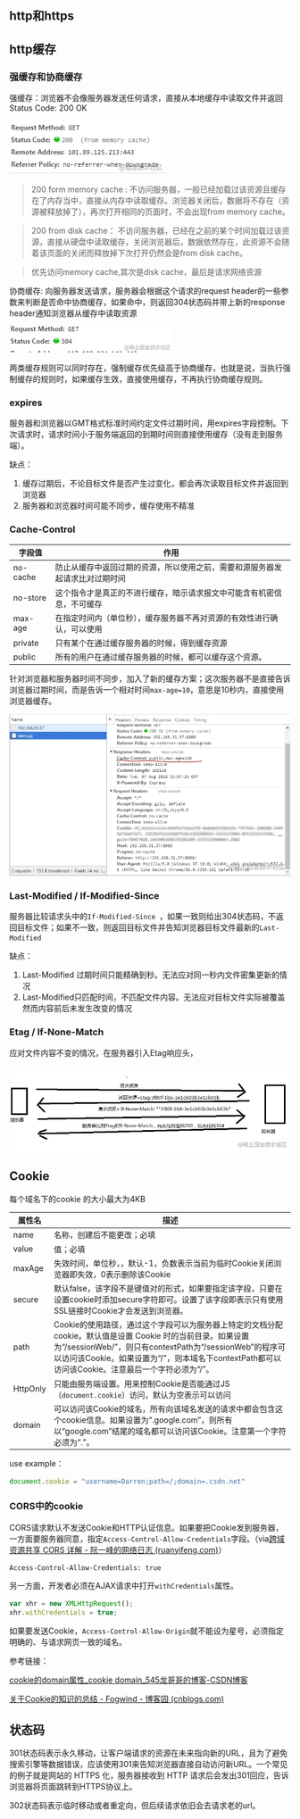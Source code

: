 ## http和https



## http缓存

### 强缓存和协商缓存

强缓存：浏览器不会像服务器发送任何请求，直接从本地缓存中读取文件并返回Status Code: 200 OK

![img](assets/http.assets/16a8bdbc4b9c8720~tplv-t2oaga2asx-watermark.awebp)

> 200 form memory cache : 不访问服务器，一般已经加载过该资源且缓存在了内存当中，直接从内存中读取缓存。浏览器关闭后，数据将不存在（资源被释放掉了），再次打开相同的页面时，不会出现from memory cache。

> 200 from disk cache： 不访问服务器，已经在之前的某个时间加载过该资源，直接从硬盘中读取缓存，关闭浏览器后，数据依然存在，此资源不会随着该页面的关闭而释放掉下次打开仍然会是from disk cache。

> 优先访问memory cache,其次是disk cache，最后是请求网络资源

协商缓存: 向服务器发送请求，服务器会根据这个请求的request header的一些参数来判断是否命中协商缓存，如果命中，则返回304状态码并带上新的response header通知浏览器从缓存中读取资源

![img](assets/http.assets/16a8bc3172e3a167~tplv-t2oaga2asx-watermark.awebp)

两类缓存规则可以同时存在，强制缓存优先级高于协商缓存，也就是说，当执行强制缓存的规则时，如果缓存生效，直接使用缓存，不再执行协商缓存规则。



### expires

服务器和浏览器以GMT格式标准时间约定文件过期时间，用expires字段控制。下次请求时，请求时间小于服务端返回的到期时间则直接使用缓存（没有走到服务端）。

缺点：

1. 缓存过期后，不论目标文件是否产生过变化，都会再次读取目标文件并返回到浏览器
2. 服务器和浏览器时间可能不同步，缓存使用不精准

### Cache-Control

| 字段值   | 作用                                                         |
| -------- | ------------------------------------------------------------ |
| no-cache | 防止从缓存中返回过期的资源，所以使用之前，需要和源服务器发起请求比对过期时间 |
| no-store | 这个指令才是真正的不进行缓存，暗示请求报文中可能含有机密信息，不可缓存 |
| max-age  | 在指定时间内（单位秒），缓存服务器不再对资源的有效性进行确认，可以使用 |
| private  | 只有某个在通过缓存服务器的时候，得到缓存资源                 |
| public   | 所有的用户在通过缓存服务器的时候，都可以缓存这个资源。       |

针对浏览器和服务器时间不同步，加入了新的缓存方案；这次服务器不是直接告诉浏览器过期时间，而是告诉一个相对时间`max-age=10`，意思是10秒内，直接使用浏览器缓存。

![cache-control](assets/http.assets/16531214de157f88~tplv-t2oaga2asx-watermark.awebp)

### Last-Modified / If-Modified-Since

服务器比较请求头中的`If-Modified-Since `，如果一致则给出304状态码，不返回目标文件；如果不一致，则返回目标文件并告知浏览器目标文件最新的`Last-Modified`

缺点：

1. Last-Modified 过期时间只能精确到秒。无法应对同一秒内文件密集更新的情况
2. Last-Modified只匹配时间，不匹配文件内容。无法应对目标文件实际被覆盖然而内容前后未发生改变的情况

### Etag / If-None-Match

应对文件内容不变的情况，在服务器引入Etag响应头，

![img](assets/http.assets/16a8c60fb0ef49f0~tplv-t2oaga2asx-watermark.awebp)

## Cookie

每个域名下的cookie 的大小最大为4KB

| 属性名   | 描述                                                         |
| -------- | ------------------------------------------------------------ |
| name     | 名称，创建后不能更改；必填                                   |
| value    | 值；必填                                                     |
| maxAge   | 失效时间，单位秒，，默认-1，负数表示当前为临时Cookie关闭浏览器即失效，0表示删除该Cookie |
| secure   | 默认false，该字段不是键值对的形式，如果要指定该字段，只要在设置cookie时添加secure字符即可。设置了该字段即表示只有使用SSL链接时Cookie才会发送到浏览器。 |
| path     | Cookie的使用路径，通过这个字段可以为服务器上特定的文档分配cookie。默认值是设置 Cookie 时的当前目录。如果设置为“/sessionWeb/”，则只有contextPath为“/sessionWeb”的程序可以访问该Cookie。如果设置为“/”，则本域名下contextPath都可以访问该Cookie。注意最后一个字符必须为“/”。 |
| HttpOnly | 只能由服务端设置。用来控制Cookie是否能通过JS（`document.cookie`）访问，默认为空表示可以访问 |
| domain   | 可以访问该Cookie的域名，所有向该域名发送的请求中都会包含这个cookie信息。如果设置为“.google.com”，则所有以“google.com”结尾的域名都可以访问该Cookie。注意第一个字符必须为“.”。 |

use example：

```js
document.cookie = "username=Darren;path=/;domain=.csdn.net"
```

### CORS中的cookie

CORS请求默认不发送Cookie和HTTP认证信息。如果要把Cookie发到服务器，一方面要服务器同意，指定`Access-Control-Allow-Credentials`字段。（via[跨域资源共享 CORS 详解 - 阮一峰的网络日志 (ruanyifeng.com)](http://www.ruanyifeng.com/blog/2016/04/cors.html)）

```http
Access-Control-Allow-Credentials: true
```

另一方面，开发者必须在AJAX请求中打开`withCredentials`属性。

```js
var xhr = new XMLHttpRequest();
xhr.withCredentials = true;
```

如果要发送Cookie，`Access-Control-Allow-Origin`就不能设为星号，必须指定明确的、与请求网页一致的域名。

参考链接：

[cookie的domain属性_cookie domain_545龙哥哥的博客-CSDN博客](https://blog.csdn.net/longgege001/article/details/81274088)

[关于Cookie的知识的总结 - Fogwind - 博客园 (cnblogs.com)](https://www.cnblogs.com/fogwind/p/6890159.html)

## 状态码

301状态码表示永久移动，让客户端请求的资源在未来指向新的URL，且为了避免搜索引擎等数据错误，应该使用301来告知浏览器直接自动访问新URL。一个常见的例子就是网站的 HTTPS 化，服务器接收到 HTTP 请求后会发出301回应，告诉浏览器将页面跳转到HTTPS协议上。

302状态码表示临时移动或者重定向，但后续请求依旧会去请求老的url。
